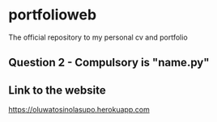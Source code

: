 # portfolioweb
The official repository to my personal cv and portfolio

## Question 2 - Compulsory is "name.py"

## Link to the website 
https://oluwatosinolasupo.herokuapp.com
